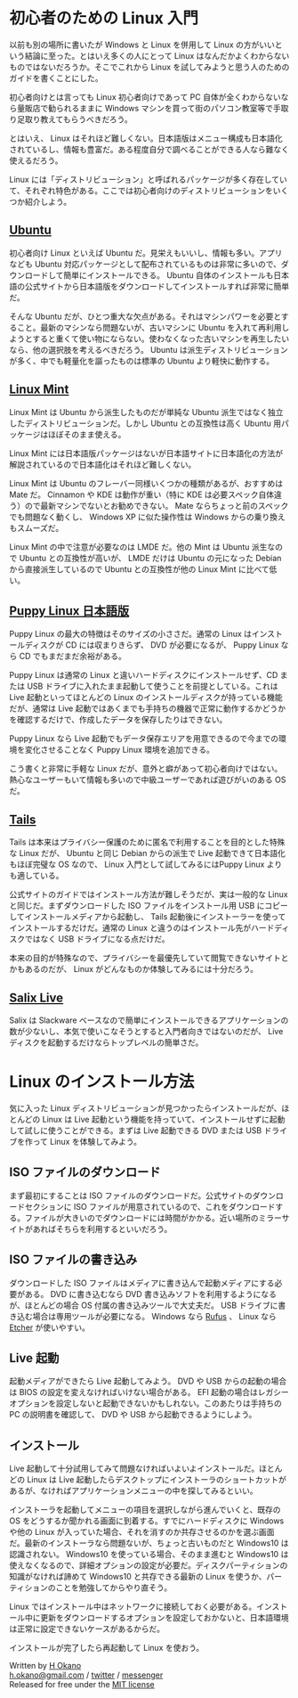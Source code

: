 # 初心者のための Linux 入門

以前も別の場所に書いたが Windows と Linux を併用して Linux の方がいいという結論に至った。とはいえ多くの人にとって Linux はなんだかよくわからないものではないだろうか。そこでこれから Linux を試してみようと思う人のためのガイドを書くことにした。

初心者向けとは言っても Linux 初心者向けであって PC 自体が全くわからないなら量販店で勧られるままに Windows マシンを買って街のパソコン教室等で手取り足取り教えてもらうべきだろう。

とはいえ、 Linux はそれほど難しくない。日本語版はメニュー構成も日本語化されているし、情報も豊富だ。ある程度自分で調べることができる人なら難なく使えるだろう。

Linux には「ディストリビューション」と呼ばれるパッケージが多く存在していて、それぞれ特色がある。ここでは初心者向けのディストリビューションをいくつか紹介しよう。

## [Ubuntu](http://www.ubuntulinux.jp/)

初心者向け Linux といえば Ubuntu だ。見栄えもいいし、情報も多い。アプリなども Ubuntu 対応パッケージとして配布されているものは非常に多いので、ダウンロードして簡単にインストールできる。 Ubuntu 自体のインストールも日本語の公式サイトから日本語版をダウンロードしてインストールすれば非常に簡単だ。

そんな Ubuntu だが、ひとつ重大な欠点がある。それはマシンパワーを必要とすること。最新のマシンなら問題ないが、古いマシンに Ubuntu を入れて再利用しようとすると重くて使い物にならない。使わなくなった古いマシンを再生したいなら、他の選択肢を考えるべきだろう。 Ubuntu は派生ディストリビューションが多く、中でも軽量化を謳ったものは標準の Ubuntu より軽快に動作する。

## [Linux Mint](http://linuxmint-jp.net/)

Linux Mint は Ubuntu から派生したものだが単純な Ubuntu 派生ではなく独立したディストリビューションだ。しかし Ubuntu との互換性は高く Ubuntu 用パッケージはほぼそのまま使える。

Linux Mint には日本語版パッケージはないが日本語サイトに日本語化の方法が解説されているので日本語化はそれほど難しくない。

Linux Mint は Ubuntu のフレーバー同様いくつかの種類があるが、おすすめは Mate だ。 Cinnamon や KDE は動作が重い（特に KDE は必要スペック自体違う）ので最新マシンでないとお勧めできない。 Mate ならちょっと前のスペックでも問題なく動くし、 Windows XP に似た操作性は Windows からの乗り換えもスムーズだ。

Linux Mint の中で注意が必要なのは LMDE だ。他の Mint は Ubuntu 派生なので Ubuntu との互換性が高いが、 LMDE だけは Ubuntu の元になった Debian から直接派生しているので Ubuntu との互換性が他の Linux Mint に比べて低い。

## [Puppy Linux 日本語版](http://openlab.jp/puppylinux/)

Puppy Linux の最大の特徴はそのサイズの小ささだ。通常の Linux はインストールディスクが CD には収まりきらず、 DVD が必要になるが、 Puppy Linux なら CD でもまだまだ余裕がある。

Puppy Linux は通常の Linux と違いハードディスクにインストールせず、CD または USB ドライブに入れたまま起動して使うことを前提としている。これは Live 起動といってほとんどの Linux のインストールディスクが持っている機能だが、通常は Live 起動ではあくまでも手持ちの機器で正常に動作するかどうかを確認するだけで、作成したデータを保存したりはできない。

Puppy Linux なら Live 起動でもデータ保存エリアを用意できるので今までの環境を変化させることなく Puppy Linux 環境を追加できる。

こう書くと非常に手軽な Linux だが、意外と癖があって初心者向けではない。熱心なユーザーもいて情報も多いので中級ユーザーであれば遊びがいのある OS だ。

## [Tails](https://tails.boum.org/)

Tails は本来はプライバシー保護のために匿名で利用することを目的とした特殊な Linux だが、 Ubuntu と同じ Debian からの派生で Live 起動できて日本語化もほぼ完璧な OS なので、 Linux 入門として試してみるにはPuppy Linux よりも適している。

公式サイトのガイドではインストール方法が難しそうだが、実は一般的な Linux と同じだ。まずダウンロードした ISO ファイルをインストール用 USB にコピーしてインストールメディアから起動し、 Tails 起動後にインストーラーを使ってインストールするだけだ。通常の Linux と違うのはインストール先がハードディスクではなく USB ドライブになる点だけだ。

本来の目的が特殊なので、プライバシーを最優先していて閲覧できないサイトとかもあるのだが、 Linux がどんなものか体験してみるには十分だろう。

## [Salix Live](https://salixos.org/)

Salix は Slackware ベースなので簡単にインストールできるアプリケーションの数が少ないし、本気で使いこなそうとすると入門者向きではないのだが、 Live ディスクを起動するだけならトップレベルの簡単さだ。

# Linux のインストール方法

気に入った Linux ディストリビューションが見つかったらインストールだが、ほとんどの Linux は Live 起動という機能を持っていて、インストールせずに起動して試しに使うことができる。まずは Live 起動できる DVD または USB ドライブを作って Linux を体験してみよう。

## ISO ファイルのダウンロード

まず最初にすることは ISO ファイルのダウンロードだ。公式サイトのダウンロードセクションに ISO ファイルが用意されているので、これをダウンロードする。ファイルが大きいのでダウンロードには時間がかかる。近い場所のミラーサイトがあればそちらを利用するといいだろう。

## ISO ファイルの書き込み

ダウンロードした ISO ファイルはメディアに書き込んで起動メディアにする必要がある。 DVD に書き込むなら DVD 書き込みソフトを利用するようになるが、ほとんどの場合 OS 付属の書き込みツールで大丈夫だ。 USB ドライブに書き込む場合は専用ツールが必要になる。 Windows なら [Rufus](https://rufus.akeo.ie/) 、 Linux なら [Etcher](https://etcher.io/) が使いやすい。

## Live 起動

起動メディアができたら Live 起動してみよう。 DVD や USB からの起動の場合は BIOS の設定を変えなければいけない場合がある。 EFI 起動の場合はレガシーオプションを設定しないと起動できないかもしれない。このあたりは手持ちの PC の説明書を確認して、 DVD や USB から起動できるようにしよう。

## インストール

Live 起動して十分試用してみて問題なければいよいよインストールだ。ほとんどの Linux は Live 起動したらデスクトップにインストーラのショートカットがあるが、なければアプリケーションメニューの中を探してみるといい。

インストーラを起動してメニューの項目を選択しながら進んでいくと、既存の OS をどうするか聞かれる画面に到着する。すでにハードディスクに Windows や他の Linux が入っていた場合、それを消すのか共存させるのかを選ぶ画面だ。最新のインストーラなら問題ないが、ちょっと古いものだと Windows10 は認識されない。 Windows10 を使っている場合、そのまま進むと Windows10 は使えなくなるので、詳細オプションの設定が必要だ。ディスクパーティションの知識がなければ諦めて Windows10 と共存できる最新の Linux を使うか、パーティションのことを勉強してからやり直そう。

Linux ではインストール中はネットワークに接続しておく必要がある。インストール中に更新をダウンロードするオプションを設定しておかないと、日本語環境は正常に設定できないケースがあるからだ。

インストールが完了したら再起動して Linux を使おう。

Written by [H Okano](https://github.com/officeokano)  
h.okano@gmail.com /
[twitter](https://twitter.com/messages/compose?recipient_id=10862) /
[messenger](https://m.me/okano)  
Released for free under the [MIT license](https://opensource.org/licenses/mit-license.php)
